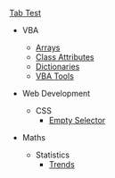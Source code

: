 [Tab Test](TabTest.md)

- VBA
    - [Arrays](VBA/Arrays.md)
    - [Class Attributes](VBA/ClassAttributes.md)
    - [Dictionaries](VBA/Dictionaries.md)
    - [VBA Tools](VBA/VBAtools.md)

- Web Development
    - CSS
        - [Empty Selector](WebDev/CSSEmptySelector.md)

- Maths
    - Statistics
        - [Trends](Math/Statistics/Trends.md)